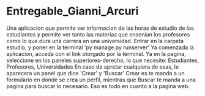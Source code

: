 # Entregable_Gianni_Arcuri
Una aplicacion que permite ver informacion de las horas de estudio de los estudiantes y permite ver tanto las materias que ensenian los profesores como lo que dura una carrera en una universidad.
Entrar en la carpeta estudio, y poner en la terminal 'py manage.py runserver'
Ya comenzada la aplicacion, acceda con el link otorgado por la terminal.
Ya en la pagina, seleccione en los paneles superiores-derecho, lo que necesite: Estudiantes, Profesores, Universidades
En caso de apretar cualquiera de esas, le aparecera un panel que dice 'Crear' y 'Buscar'
Crear es te manda a un formulario en donde se crea un perfil, mientras que Buscar te manda a una pagina para buscar lo necesario.
Eso es todo en cuanto a la pagina web.
